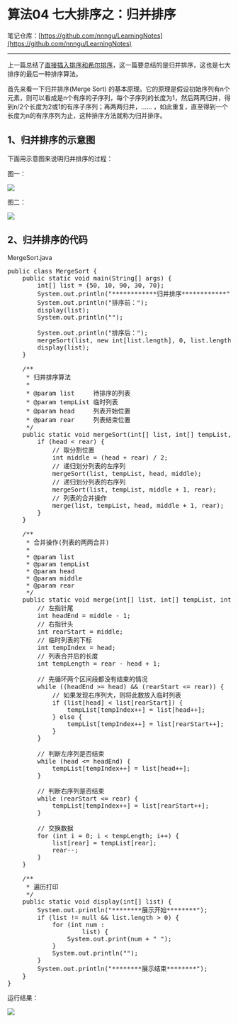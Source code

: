 # 算法04 七大排序之：归并排序

笔记仓库：[https://github.com/nnngu/LearningNotes](https://github.com/nnngu/LearningNotes)    

---

上一篇总结了[直接插入排序和希尔排序](http://www.cnblogs.com/nnngu/p/8283977.html)，这一篇要总结的是归并排序，这也是七大排序的最后一种排序算法。

首先来看一下归并排序(Merge Sort) 的基本原理。它的原理是假设初始序列有n个元素，则可以看成是n个有序的子序列，每个子序列的长度为1，然后两两归并，得到n/2个长度为2或1的有序子序列；再两两归并，…… ，如此重复，直至得到一个长度为n的有序序列为止，这种排序方法就称为归并排序。

## 1、归并排序的示意图

下面用示意图来说明归并排序的过程：

图一：

![][1]

图二：

![][2]

## 2、归并排序的代码

MergeSort.java 

<pre>public class MergeSort {
    public static void main(String[] args) {
        int[] list = {50, 10, 90, 30, 70};
        System.out.println("************归并排序************");
        System.out.println("排序前：");
        display(list);
        System.out.println("");

        System.out.println("排序后：");
        mergeSort(list, new int[list.length], 0, list.length - 1);
        display(list);
    }

    /**
     * 归并排序算法
     *
     * @param list     待排序的列表
     * @param tempList 临时列表
     * @param head     列表开始位置
     * @param rear     列表结束位置
     */
    public static void mergeSort(int[] list, int[] tempList, int head, int rear) {
        if (head < rear) {
            // 取分割位置
            int middle = (head + rear) / 2;
            // 递归划分列表的左序列
            mergeSort(list, tempList, head, middle);
            // 递归划分列表的右序列
            mergeSort(list, tempList, middle + 1, rear);
            // 列表的合并操作
            merge(list, tempList, head, middle + 1, rear);
        }
    }

    /**
     * 合并操作(列表的两两合并)
     *
     * @param list
     * @param tempList
     * @param head
     * @param middle
     * @param rear
     */
    public static void merge(int[] list, int[] tempList, int head, int middle, int rear) {
        // 左指针尾
        int headEnd = middle - 1;
        // 右指针头
        int rearStart = middle;
        // 临时列表的下标
        int tempIndex = head;
        // 列表合并后的长度
        int tempLength = rear - head + 1;

        // 先循环两个区间段都没有结束的情况
        while ((headEnd >= head) && (rearStart <= rear)) {
            // 如果发现右序列大，则将此数放入临时列表
            if (list[head] < list[rearStart]) {
                tempList[tempIndex++] = list[head++];
            } else {
                tempList[tempIndex++] = list[rearStart++];
            }
        }

        // 判断左序列是否结束
        while (head <= headEnd) {
            tempList[tempIndex++] = list[head++];
        }

        // 判断右序列是否结束
        while (rearStart <= rear) {
            tempList[tempIndex++] = list[rearStart++];
        }

        // 交换数据
        for (int i = 0; i < tempLength; i++) {
            list[rear] = tempList[rear];
            rear--;
        }
    }

    /**
     * 遍历打印
     */
    public static void display(int[] list) {
        System.out.println("********展示开始********");
        if (list != null && list.length > 0) {
            for (int num :
                    list) {
                System.out.print(num + " ");
            }
            System.out.println("");
        }
        System.out.println("********展示结束********");
    }
}</pre>

运行结果：

![][3]


  [1]: https://www.github.com/nnngu/FigureBed/raw/master/2018/1/21/1516466153200.jpg
  [2]: https://www.github.com/nnngu/FigureBed/raw/master/2018/1/21/1516484515642.jpg
  [3]: https://www.github.com/nnngu/FigureBed/raw/master/2018/1/21/1516484550709.jpg